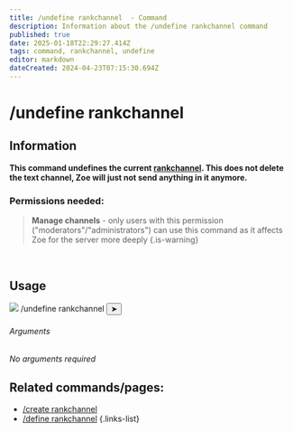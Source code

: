```yaml
---
title: /undefine rankchannel  - Command
description: Information about the /undefine rankchannel command
published: true
date: 2025-01-18T22:29:27.414Z
tags: command, rankchannel, undefine
editor: markdown
dateCreated: 2024-04-23T07:15:30.694Z
---
```


# /undefine rankchannel
## Information
**This command undefines the current [rankchannel](/en/features/rankchannel). This does not delete the text channel, Zoe will just not send anything in it anymore.**<br>

### Permissions needed:
>**Manage channels** - only users with this permission ("moderators"/"administrators") can use this command as it affects Zoe for the server more deeply {.is-warning}

<br>

## Usage
<div class="discord-preview">
    <div class="dcp-chatbar">
        <img src="https://zoe-discord-bot.ch/img/favicon.ico" class="dcp-avatar">
        <span class="dcp-command">/undefine rankchannel</span>
        <button class="dcp-send-btn">&#10148;</button> 
    </div>
</div>

###### Arguments
*No arguments required*
<br>
 
## Related commands/pages:
-   [/create rankchannel](/en/commands/rankchannel/create)
-   [/define rankchannel](/en/commands/rankchannel/define) 
{.links-list}